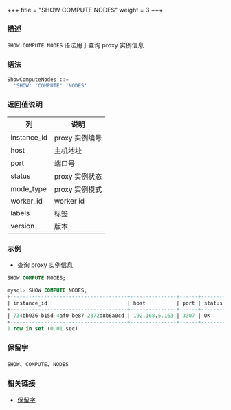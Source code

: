 +++
title = "SHOW COMPUTE NODES"
weight = 3
+++

### 描述

`SHOW COMPUTE NODES` 语法用于查询 proxy 实例信息

### 语法

```sql
ShowComputeNodes ::=
  'SHOW' 'COMPUTE' 'NODES'
```

### 返回值说明

| 列             | 说明               |
|----------------|-------------------|
| instance_id    | proxy 实例编号     |
| host           | 主机地址           |
| port           | 端口号             |
| status         | proxy 实例状态     |
| mode_type      | proxy 实例模式     |
| worker_id      | worker id         |
| labels         | 标签               |
| version        | 版本               |

### 示例

- 查询 proxy 实例信息

```sql
SHOW COMPUTE NODES;
```

```sql
mysql> SHOW COMPUTE NODES;
+--------------------------------------+---------------+------+--------+-----------+-----------+--------+---------+
| instance_id                          | host          | port | status | mode_type | worker_id | labels | version |
+--------------------------------------+---------------+------+--------+-----------+-----------+--------+---------+
| 734bb036-b15d-4af0-be87-2372d8b6a0cd | 192.168.5.163 | 3307 | OK     | Cluster   | -1        |        | 5.3.0   |
+--------------------------------------+---------------+------+--------+-----------+-----------+--------+---------+
1 row in set (0.01 sec)
```

### 保留字

`SHOW`、`COMPUTE`、`NODES`

### 相关链接

- [保留字](/cn/reference/distsql/syntax/reserved-word/)